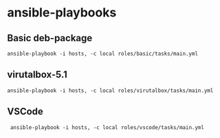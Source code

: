 # ansible-playbooks

## Basic deb-package

```
ansible-playbook -i hosts, -c local roles/basic/tasks/main.yml

```


## virutalbox-5.1

```
ansible-playbook -i hosts, -c local roles/virutalbox/tasks/main.yml
```

## VSCode

```
 ansible-playbook -i hosts, -c local roles/vscode/tasks/main.yml
```


